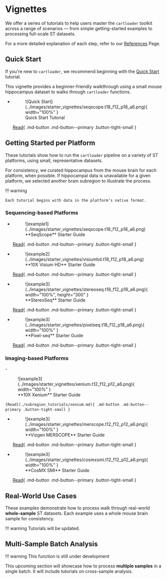 # Vignettes

We offer a series of tutorials to help users master the `cartloader` toolkit across a range of scenarios — from simple getting-started examples to processing full-scale ST datasets. 

For a more detailed explanation of each step, refer to our [References](../reference/sge_convert.md) Page.

## Quick Start

If you're new to `cartloader`, we recommend beginning with the [Quick Start](./quickstart/quickstart.md) tutorial. 

This vignette provides a beginner-friendly walkthrough using a small mouse hippocampus dataset to walks through `cartloader` functions.

<div class="grid cards single-left" markdown>

-   <figure markdown="span">
    ![Quick Start](../images/starter_vignettes/seqscope.t18_f12_p18_a6.png){ width="100%" }
    <figcaption class="figure-caption-vigintro-large">Quick Start Tutorial</figcaption>
    </figure>

    [Read](./quickstart/quickstart.md){ .md-button .md-button--primary .button-tight-small }

</div>

## Getting Started per Platform

These tutorials show how to run the `cartloader` pipeline on a variety of ST platforms, using small, representative datasets.

For consistency, we curated hippocampus from the mouse brain for each platform, when possible. If hippocampal data is unavailable for a given platform, we selected another brain subregion to illustrate the process.

!!! warning

    Each tutorial begins with data in the platform’s native format.


### Sequencing-based Platforms

<div class="grid cards generic" markdown>

-   <figure markdown="span">
    ![example1](../images/starter_vignettes/seqscope.t18_f12_p18_a6.png)
    <figcaption class="figure-caption-vigintro-large">**SeqScope** Starter Guide</figcaption>
    </figure>

    [Read](./quickstart/quickstart.md){ .md-button .md-button--primary .button-tight-small }

-   <figure markdown="span">
    ![example2](../images/starter_vignettes/visiumhd.t18_f12_p18_a6.png)
    <figcaption class="figure-caption-vigintro-large">**10X Visium HD** Starter Guide</figcaption>
    </figure>

    [Read](./subregion_tutorials/visiumhd.md){ .md-button .md-button--primary .button-tight-small }

-   <figure markdown="span">
    ![example3](../images/starter_vignettes/stereoseq.t18_f12_p18_a6.png){ width="100%", height="300" }
    <figcaption class="figure-caption-vigintro-large">**StereoSeq** Starter Guide</figcaption>
    </figure>

    [Read](./subregion_tutorials/stereoseq.md){ .md-button .md-button--primary .button-tight-small }

-   <figure markdown="span">
    ![example3](../images/starter_vignettes/pixelseq.t18_f12_p18_a6.png){ width="100%" }
    <figcaption class="figure-caption-vigintro-large">**Pixel-seq** Starter Guide</figcaption>
    </figure>

    [Read](./subregion_tutorials/pixelseq.md){ .md-button .md-button--primary .button-tight-small }

</div>

### Imaging-based Platforms
<div class="grid cards generic" markdown>
-   <figure markdown="span">
    ![example3](../images/starter_vignettes/xenium.t12_f12_p12_a6.png){ width="100%" }
    <figcaption class="figure-caption-vigintro-large">**10X Xenium** Starter Guide</figcaption>
    </figure>

    [Read](./subregion_tutorials/xenium.md){ .md-button .md-button--primary .button-tight-small }

-   <figure markdown="span">
    ![example3](../images/starter_vignettes/merscope.t12_f12_p12_a6.png){ width="100%" }
    <figcaption class="figure-caption-vigintro-large">**Vizgen MERSCOPE** Starter Guide</figcaption>
    </figure>

    [Read](./subregion_tutorials/merscope.md){ .md-button .md-button--primary .button-tight-small }

-   <figure markdown="span">
    ![example3](../images/starter_vignettes/cosmxsmi.t12_f12_p12_a6.png){ width="100%" }
    <figcaption class="figure-caption-vigintro-large">**CosMX SMI** Starter Guide</figcaption>
    </figure>

    [Read](./subregion_tutorials/cosmxsmi.md){ .md-button .md-button--primary .button-tight-small }
</div>

## Real-World Use Cases
These examples demonstrate how to process walk through real-world **whole-sample** ST datasets. Each example uses a whole mouse brain sample for consistency.

!!! warning 
    Tutorials will be updated.

## Multi-Sample Batch Analysis

!!! warning 
    This function is still under development

This upcoming section will showcase how to process **multiple samples** in a single batch. It will include tutorials on cross-sample analysis.

